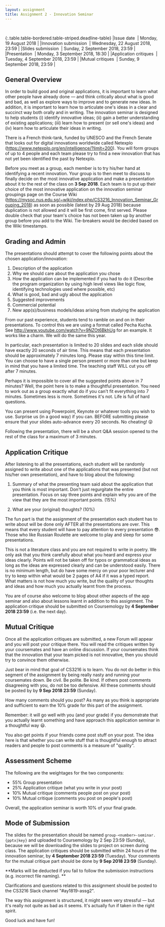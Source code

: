 ```yaml
---
layout: assignment
title: Assignment 2 - Innovation Seminar
---
```


<br>

{:.table.table-bordered.table-striped.deadline-table}
|Issue date &nbsp;| Monday, 19 August 2018 |
|Innovation submission &nbsp;| Wednesday, 22 August 2018, 23:59 |
|Slides submission &nbsp;| Sunday, 2 September 2018, 23:59 |
|Presentation &nbsp;| Monday, 3 September 2018, 18:30 |
|Application critiques &nbsp;| Tuesday, 4 September 2018, 23:59 |
|Mutual critiques &nbsp;| Sunday, 9 September 2018, 23:59 |

## General Overview

In order to build good and original applications, it is important to learn what other people have already done — and think critically about what is good and bad, as well as explore ways to improve and to generate new ideas. In addition, it is important to learn how to articulate one's ideas in a clear and succinct way both orally and in writing. The innovation seminar is designed to help students (i) identify innovative ideas; (ii) gain a better understanding of existing applications; (iii) learn how to present (or sell one's ideas) and (iv) learn how to articulate their ideas in writing.

There is a French think-tank, funded by UNESCO and the French Senate that looks out for digital innovations worldwide called Netexplo (https://www.netexplo.org/en/intelligence/?limit=200). You will form groups of up to 4 people and each team please try to find a new innovation that has not yet been identified the past by Netexplo. 

Before you meet as a group, each member is to try his/her hand at identifying a recent innovation. Your group is to then meet to discuss to finally decide on the most innovative application and make a presentation about it to the rest of the class on **3 Sep 2018**. Each team is to put up their choice of the most innovative application on the innovation seminar groupings page on the Course Wiki (https://mysoc.nus.edu.sg/~wiki/index.php/CS3216_Innovation_Seminar_Grouping_2018) as soon as possible (latest by 29 Aug 2018) because duplication is not allowed and it will be first come, first served. Please double check that your team's choice has not been taken up by another group before you add to the Wiki. Tie-breakers would be decided based on the Wiki timestamps. 

## Grading and Admin

The presentations should attempt to cover the following points about the chosen application/innovation:

1. Description of the application
2. Why we should care about the application you chose
3. How the application can be implemented if you had to do it (Describe the program organization by using high level views like logic flow, identifying technologies used where possible, etc)
4. What is good, bad and ugly about the application
5. Suggested improvements
6. Commercial potential
7. New app(s)/business models/ideas arising from studying the application

From our past experience, students tend to ramble on and on in their presentations. To control this we are using a format called Pecha Kucha. See <http://www.youtube.com/watch?v=9NZOt6BkhUg> for an example. It works like a charm. We will do the same this year.

In particular, each presentation is limited to 20 slides and each slide should have exactly 20 seconds of air time. This means that each presentation should be approximately 7 minutes long. Please stay within this time limit. You can choose to have a single person present or more than one but keep in mind that you have a limited time. The teaching staff WILL cut you off after 7 minutes.

Perhaps it is impossible to cover all the suggested points above in 7 minutes? Well, the point here is to make a thoughtful presentation. You need to work out as a group exactly what do if you can't fit everything into 7 minutes. Sometimes less is more. Sometimes it's not. Life is full of hard questions.

You can present using Powerpoint, Keynote or whatever tools you wish to use. Surprise us (in a good way) if you can. BEFORE submitting please ensure that your slides auto-advance every 20 seconds. No cheating! 😜

Following the presentation, there will be a short Q&A session opened to the rest of the class for a maximum of 3 minutes.

## Application Critique

After listening to all the presentations, each student will be randomly assigned to write about one of the applications that was presented (but not his/her own presentation), and have to blog about the following:

1. Summary of what the presenting team said about the application that you think is most important. Don't just regurgitate the entire presentation. Focus on say three points and explain why you are of the view that they are the most important points. (15%)

2. What are your (original) thoughts? (10%)

The fun part is that the assignment of the presentation each student has to write about will be done only AFTER all the presentations are over. This means that every student will have to pay attention to every presentation 😎. Those who like Russian Roulette are welcome to play and sleep for some presentations.

This is not a literature class and you are not required to write in poetry. We only ask that you think carefully about what you heard and express your ideas clearly. Points will not be taken off for typos or grammatical ideas as long as the ideas are expressed clearly and can be understood easily. There is no minimum length, but do have some mercy on your poor lecturer and try to keep within what would be 2 pages of A4 if it was a typed report. What matters is not how much you write, but the quality of your thoughts and ideas and how much you actually learnt from the process.

You are of course also welcome to blog about other aspects of the app seminar and also about lessons learnt in addition to this assignment. The application critique should be submitted on Coursemology by **4 September 2018 23:59** (i.e. the next day).

## Mutual Critique

Once all the application critiques are submitted, a new Forum will appear and you will post your critique there. You will read the critiques written by your coursemates and have an online discussion. If your coursemates think that the innovation that your team picked is not innovative, then you should try to convince them otherwise. 

Just bear in mind that goal of CS3216 is to learn. You do not do better in this segment of the assignment by being really nasty and running your coursemates down. Be civil. Be polite. Be kind. If others post comments disagreeing with you, do not be too defensive. All these comments should be posted by by **9 Sep 2018 23:59** (Sunday).

How many comments should you post? As many as you think is appropriate and sufficient to earn the 10% grade for this part of the assignment.

Remember: it will go well with you (and your grade) if you demonstrate that you actually learnt something and have approach this application seminar in a thoughtful way 😃.

You also get points if your friends come post stuff on your post. The idea here is that whether you can write stuff that is thoughtful enough to attract readers and people to post comments is a measure of "quality".

## Assessment Scheme

The following are the weightages for the two components:

- 55% Group presentation
- 25% Application critique (what you write in your post)
- 10% Mutual critique (comments people post on your post)
- 10% Mutual critique (comments you post on people's post)

Overall, the application seminar is worth 10% of your final grade.

## Mode of Submission

The slides for the presentation should be named `group-<number>-seminar.{pptx|key}` and uploaded to Coursemology by 2 Sep 23:59 (Sunday), because we will be downloading the slides to project on screen during class. The application critiques should be submitted within 24 hours of the innovation seminar, by **4 September 2018 23:59** (Tuesday). Your comments for the mutual critique part should be done by  **9 Sep 2018 23:59** (Sunday).

**Marks will be deducted if you fail to follow the submission instructions (e.g. incorrect file naming). **

Clarifications and questions related to this assignment should be posted to the CS3216 Slack channel "#ay1819-assg2".

The way this assignment is structured, it might seem very stressful — but it's really not quite as bad as it seems. It's actually fun if taken in the right spirit.

Good luck and have fun!
